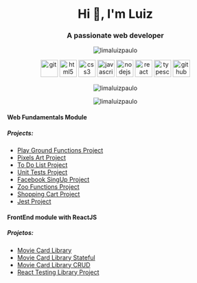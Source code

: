 <h1 align="center">Hi 👋, I'm Luiz</h1>
<h3 align="center">A passionate web developer</h3>

<p align="center"> <img src="https://komarev.com/ghpvc/?username=limaluizpaulo" alt="limaluizpaulo" /> </p>

<p align="center">
  <img src="https://www.vectorlogo.zone/logos/git-scm/git-scm-icon.svg" alt="git" height="40"/>
  <img src="https://ik.imagekit.io/joaonasc/GitHub/assets/tech-logos/html5_uTMKXvufNb.png" alt="html5" height="40"/>
  <img src="https://ik.imagekit.io/joaonasc/GitHub/assets/tech-logos/css3_VgbzSiOrr7.png" alt="css3" height="40"/>
  <img src="https://ik.imagekit.io/joaonasc/GitHub/assets/tech-logos/javascript_FxaldcpSw.png" alt="javascript" height="40"/>
  <img src="https://ik.imagekit.io/joaonasc/GitHub/assets/tech-logos/nodejs_Y2TSm6B_DN.png" alt="nodejs" height="40"/>
  <img src="https://ik.imagekit.io/joaonasc/GitHub/assets/tech-logos/reactjs_j5WbdQuuJ.png" alt="react" height="40"/>
  <img src="https://ik.imagekit.io/joaonasc/GitHub/assets/tech-logos/typescript_jx2QG0P-U0.png" alt="typescript" height="40"/>
  <img src="https://ik.imagekit.io/joaonasc/GitHub/assets/tech-logos/github_CEhhSRJdrr.png" alt="github" height="40"/>
</p>
<p align="center"><img align="center" src="https://github-readme-stats.vercel.app/api/top-langs/?username=limaluizpaulo&layout=compact&hide=html" alt="limaluizpaulo" /></p>

<p align="center"><img align="center" src="https://github-readme-stats.vercel.app/api?username=limaluizpaulo&show_icons=true&hide=issues,contribs" alt="limaluizpaulo" /></p>

<h4> Web Fundamentals Module</h4>
<h5>Projects:</h5>


 * <a href="https://github.com/tryber/sd-010-b-project-playground-functions/pull/46">Play Ground Functions Project </a>
 *  <a href="https://github.com/tryber/sd-010-b-project-pixels-art/pull/66">Pixels Art Project </a>
 * <a href="https://github.com/tryber/sd-010-b-project-todo-list/pull/3">To Do List Project </a>
* <a href="https://github.com/tryber/sd-010-b-project-js-unit-tests/pull/123"> Unit Tests Project </a>
* <a href="https://github.com/tryber/sd-010-b-project-facebook-signup/pull/114">Facebook SingUp Project </a>
* <a href="https://github.com/tryber/sd-010-b-project-zoo-functions/pull/119">Zoo Functions Project </a>
*  <a href="https://github.com/tryber/sd-010-b-project-shopping-cart/pull/92">Shopping Cart Project </a>
* <a href="https://github.com/tryber/sd-010-b-project-jest/pull/122">Jest Project </a>
 
<h4>FrontEnd module with ReactJS</h4>
<h5>Projetos:</h5>

* <a href="https://github.com/tryber/sd-010-b-project-movie-cards-library/pull/2">Movie Card Library</a>
* <a href="https://github.com/tryber/sd-010-b-project-movie-cards-library-stateful/pull/25">Movie Card Library Stateful</a>
* <a href="https://github.com/tryber/sd-010-b-project-movie-card-library-crud/pull/93">Movie Card Library CRUD</a>
* <a href="https://github.com/tryber/sd-010-b-project-react-testing-library/pull/117">React Testing Library Project</a>

